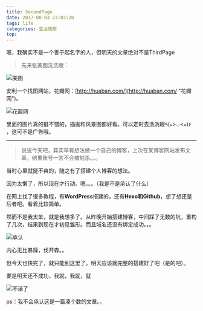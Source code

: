 ```yaml
---
title: SecondPage
date: 2017-08-03 23:03:28
tags: life
categories: 生活随想
top: 
---
```


嗯，我确实不是一个善于起名字的人，但明天的文章绝对不是ThirdPage

> 先来张美图洗洗眼：

![美图](http://i.imgur.com/CgS1XOO.jpg)
   

<!-- more -->



安利一个找图网站，花瓣网：[http://huaban.com/](http://huaban.com/ "花瓣网")。

![花瓣网](http://i.imgur.com/TvCLmuu.jpg)

里面的图片真的挺不错的，插画和风景图都好看。可以定时去洗洗眼٩(๑>◡<๑)۶ ，这可不是广告哦。



----------


>说说今天吧，其实早有想法做一个自己的博客，上次在某博客网站发布文章，结果账号一言不合被封杀。。。

当时心里就挺不爽的，随之有了搭建个人博客的想法。

因为太懒了，所以现在才行动。嗯。。。（我是不是承认了什么）

在网上找了很多教程，有**WordPress**搭建的，还有**Hexo和Github**，想了想还是后者吧。看着比较简单。

然而不是我太笨，就是我想多了。从昨晚开始搭建博客，中间踩了无数的坑，重构了几次，结果到现在才初见雏形。而且域名还没有绑定成功。。。


![承认](http://i.imgur.com/jswN8uW.gif)

内心无比暴躁，伐开森。。

但今天也快完了，就只能到这里了。明天应该就完整的搭建好了吧（是的吧）。

要是明天还不成功，我就，我就，就

![不活了](http://i.imgur.com/qXSiIxb.jpg)

ps：我不会承认这是一篇凑个数的文章。。

